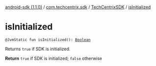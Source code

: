 [android-sdk (1.1.0)](../../index.md) / [com.techcentrix.sdk](../index.md) / [TechCentrixSDK](index.md) / [isInitialized](./is-initialized.md)

# isInitialized

`@JvmStatic fun isInitialized(): `[`Boolean`](https://kotlinlang.org/api/latest/jvm/stdlib/kotlin/-boolean/index.html)

Returns `true` if SDK is initialized.

**Return**
`true` if SDK is initialized; `false` otherwise

